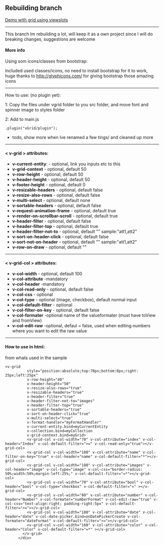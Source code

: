 Rebuilding branch
----------------------------------


[Demo with grid using viewslots](http://vegarringdal.github.io/vGrid/viewSlotsDemo001/)

---

This branch Im rebuilding a lot, will keep it as a own project since I will do breaking changes, suggestions are welcome




#### More info
Using som icons/classes from bootstrap:

Included used classes/icons, no need to install bootstrap for it to work, huge thanks to http://glyphicons.com/ for giving bootstrap those amazing icons

---

How to use: (no plugin yet):

1: Copy the files under vgrid folder to you src folder, and move font and spinner image to styles folder

2: Add to main.js
```
.plugin("vGrid/plugin");
```

* todo, show more when Ive renamed a few tings/ and cleaned up more

----

#### < v-grid > attributes:
* **v-current-entity**: - optional, link you inputs etc to this
* **v-grid-context** - optional, default 50
* **v-row-height** - optional, default 50
* **v-header-height** - optional, default 50
* **v-footer-height** - optional, default 0
* **v-resizable-headers** - optional, default false
* **v-resize-also-rows** - optional, default false
* **v-multi-select** - optional, default none
* **v-sortable-headers** - optional, default false
* **v-request-animation-frame** - optional, default true
* **v-render-on-scrollbar-scroll** - optional, default true
* **v-header-filter** - optional, default false
* **v-header-filter-top** - optional, default true
* **v-header-filter-not-to** - optional, default ""  sample:"att1,att2" 
* **v-sort-on-header-click** - optional, default false
* **v-sort-not-on-header** - optional, default ""  sample:"att1,att2" 
* **v-row-on-draw** - optional, default ""


----

#### < v-grid-col > attributes:
* **v-col-width** - optional, default 100
* **v-col-attribute** -mandatory
* **v-col-header** -mandatory
* **v-col-read-only** - optional, default false
* **v-col-css** - optional
* **v-col-type** - optional (image, checkbox), default normal input
* **v-col-default-filter** - optional
* **v-col-filter-on-key** - optional, default false
* **v-col-formater** -optional name of the valueformater (must have toView and fromView)
* **v-col-edit-raw** -optional, defaul = false, used when editing numbers where you want to edit the raw value

----

#### How to use in html:

from whats used in the sample
```
<v-grid
          style="position:absolute;top:70px;bottom:0px;right: 25px;left:25px"
          v-row-height="40"
          v-header-height="50"
          v-resize-also-rows="true"
          v-resizable-headers="true"
          v-header-filter="true"
          v-header-filter-not-to="images"
          v-header-filter-top="true"
          v-sortable-headers="true"
          v-sort-on-header-click="true"
          v-multi-select="true"
          v-format-handler="myFormatHandler"
          v-current-entity.bind=myCurrentEntity
          v-collection.bind=myCollection
          v-grid-context.bind=myGrid>
          <v-grid-col v-col-width="70" v-col-attribute="index" v-col-header="Index" v-col-default-filter=">=" v-col-read-only="true"></v-grid-col>
          <v-grid-col v-col-width="100" v-col-attribute="name" v-col-filter-on-key="true" v-col-header="name" v-col-default-filter="*"></v-grid-col>
          <v-grid-col v-col-width="180" v-col-attribute="images" v-col-header="image" v-col-type="image" v-col-css="border-radius: 50%;width:50%;margin-left:25%;" v-col-default-filter="=*"></v-grid-col>
          <v-grid-col v-col-width="70" v-col-attribute="bool" v-col-header="bool" v-col-type="checkbox" v-col-default-filter="=" ></v-grid-col>
          <v-grid-col v-col-width="80" v-col-attribute="number" v-col-header="Number" v-col-formater="numberFormat" v-col-edit-raw="true" v-col-css="text-align:right; padding-right:5px" v-col-default-filter=">="></v-grid-col>
          <v-grid-col v-col-width="180" v-col-attribute="date" v-col-header="date" v-col-date-picker.bind=onDatePickerCreate v-col-formater="dateFormat" v-col-default-filter=">="></v-grid-col>
          <v-grid-col v-col-width="160" v-col-attribute="color" v-col-header="Color" v-col-default-filter="=*" ></v-grid-col>
        </v-grid>
      </div>
```
